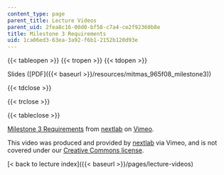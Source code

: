 ```yaml
---
content_type: page
parent_title: Lecture Videos
parent_uid: 2fea8c16-00d0-bf58-c7a4-ce2f92360b8e
title: Milestone 3 Requirements
uid: 1ca06ed3-63ea-3a92-f6b1-2152b120d93e
---
```


{{< tableopen >}}
{{< tropen >}}
{{< tdopen >}}


Slides ([PDF]({{< baseurl >}}/resources/mitmas_965f08_milestone3))


{{< tdclose >}}

{{< trclose >}}

{{< tableclose >}}

[Milestone 3 Requirements](https://vimeo.com/5321879) from [nextlab](https://vimeo.com/nextlab) on [Vimeo](https://vimeo.com).

This video was produced and provided by [nextlab](http://vimeo.com/nextlab) via Vimeo, and is not covered under our [Creative Commons license](/terms/#cc).

[< back to lecture index]({{< baseurl >}}/pages/lecture-videos)